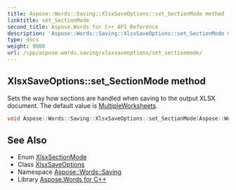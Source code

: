 ```yaml
---
title: Aspose::Words::Saving::XlsxSaveOptions::set_SectionMode method
linktitle: set_SectionMode
second_title: Aspose.Words for C++ API Reference
description: 'Aspose::Words::Saving::XlsxSaveOptions::set_SectionMode method. Sets the way how sections are handled when saving to the output XLSX document. The default value is MultipleWorksheets in C++.'
type: docs
weight: 9000
url: /cpp/aspose.words.saving/xlsxsaveoptions/set_sectionmode/
---
```

## XlsxSaveOptions::set_SectionMode method


Sets the way how sections are handled when saving to the output XLSX document. The default value is [MultipleWorksheets](../../xlsxsectionmode/).

```cpp
void Aspose::Words::Saving::XlsxSaveOptions::set_SectionMode(Aspose::Words::Saving::XlsxSectionMode value)
```

## See Also

* Enum [XlsxSectionMode](../../xlsxsectionmode/)
* Class [XlsxSaveOptions](../)
* Namespace [Aspose::Words::Saving](../../)
* Library [Aspose.Words for C++](../../../)
